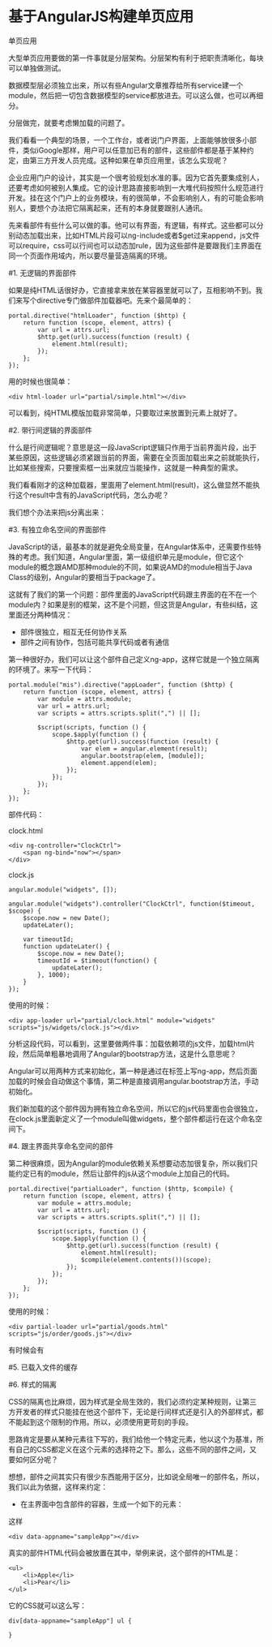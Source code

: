 基于AngularJS构建单页应用
====

单页应用

大型单页应用要做的第一件事就是分层架构。分层架构有利于把职责清晰化，每块可以单独做测试。

数据模型层必须独立出来，所以有些Angular文章推荐给所有service建一个module，然后把一切包含数据模型的service都放进去。可以这么做，也可以再细分。

分层做完，就要考虑懒加载的问题了。

我们看看一个典型的场景，一个工作台，或者说门户界面，上面能够放很多小部件，类似iGoogle那样，用户可以任意加已有的部件，这些部件都是基于某种约定，由第三方开发人员完成。这种如果在单页应用里，该怎么实现呢？

企业应用门户的设计，其实是一个很考验规划水准的事。因为它首先要集成别人，还要考虑如何被别人集成。它的设计思路直接影响到一大堆代码按照什么规范进行开发。挂在这个门户上的业务模块，有的很简单，不会影响别人，有的可能会影响别人，要想个办法把它隔离起来，还有的本身就要跟别人通讯。

先来看部件有些什么可以做的事。他可以有界面，有逻辑，有样式。这些都可以分别动态加载出来，比如HTML片段可以ng-include或者$get过来append，js文件可以require，css可以行间也可以动态加rule，因为这些部件是要跟我们主界面在同一个页面作用域内，所以要尽量营造隔离的环境。

#1. 无逻辑的界面部件

如果是纯HTML话很好办，它直接拿来放在某容器里就可以了，互相影响不到。我们来写个directive专门做部件加载器吧。先来个最简单的：

    portal.directive("htmlLoader", function ($http) {
    	return function (scope, element, attrs) {
    		var url = attrs.url;
    		$http.get(url).success(function (result) {
    			element.html(result);
    		});
    	};
    });

用的时候也很简单：

    <div html-loader url="partial/simple.html"></div>
    
可以看到，纯HTML模版加载非常简单，只要取过来放置到元素上就好了。

#2. 带行间逻辑的界面部件

什么是行间逻辑呢？意思是这一段JavaScript逻辑只作用于当前界面片段，出于某些原因，这些逻辑必须紧跟当前的界面，需要在全页面加载出来之前就能执行，比如某些搜索，只要搜索框一出来就应当能操作，这就是一种典型的需求。

我们看看刚才的这种加载器，里面用了element.html(result)，这么做显然不能执行这个result中含有的JavaScript代码，怎么办呢？

我们想个办法来把js分离出来：



#3. 有独立命名空间的界面部件

JavaScript的话，最基本的就是避免全局变量，在Angular体系中，还需要作些特殊的考虑。我们知道，Angular里面，第一级组织单元是module，但它这个module的概念跟AMD那种module的不同，如果说AMD的module相当于Java Class的级别，Angular的要相当于package了。

这就有了我们的第一个问题：部件里面的JavaScript代码跟主界面的在不在一个module内？如果是别的框架，这不是个问题，但这货是Angular，有些纠结，这里面还分两种情况：

- 部件很独立，相互无任何协作关系
- 部件之间有协作，包括可能共享代码或者有通信

第一种很好办，我们可以让这个部件自己定义ng-app，这样它就是一个独立隔离的环境了。来写一下代码：

    portal.module("mis").directive("appLoader", function ($http) {
    	return function (scope, element, attrs) {
    		var module = attrs.module;
    		var url = attrs.url;
    		var scripts = attrs.scripts.split(",") || [];
    
    		$script(scripts, function () {
    			scope.$apply(function () {
    				$http.get(url).success(function (result) {
    					var elem = angular.element(result);
    					angular.bootstrap(elem, [module]);
    					element.append(elem);
    				});
    			});
    		});
    	};
    });
    
部件代码：

clock.html

    <div ng-controller="ClockCtrl">
    	<span ng-bind="now"></span>
    </div>

clock.js
    
    angular.module("widgets", []);
    
    angular.module("widgets").controller("ClockCtrl", function($timeout, $scope) {
    	$scope.now = new Date();
    	updateLater();
    
    	var timeoutId;
    	function updateLater() {
    		$scope.now = new Date();
    		timeoutId = $timeout(function() {
    			updateLater();
    		}, 1000);
    	}
    });

使用的时候：

    <div app-loader url="partial/clock.html" module="widgets" scripts="js/widgets/clock.js"></div>
    
分析这段代码，可以看到，这里要做两件事：加载依赖项的js文件，加载html片段，然后简单粗暴地调用了Angular的bootstrap方法，这是什么意思呢？

Angular可以用两种方式来初始化，第一种是通过在标签上写ng-app，然后页面加载的时候会自动做这个事情，第二种是直接调用angular.bootstrap方法，手动初始化。

我们新加载的这个部件因为拥有独立命名空间，所以它的js代码里面也会很独立，在clock.js里面新定义了一个module叫做widgets，整个部件都运行在这个命名空间下。

#4. 跟主界面共享命名空间的部件

第二种很麻烦，因为Angular的module依赖关系想要动态加很复杂，所以我们只能约定已有的module，然后让部件的js从这个module上加自己的代码。

    portal.directive("partialLoader", function ($http, $compile) {
    	return function (scope, element, attrs) {
    		var module = attrs.module;
    		var url = attrs.url;
    		var scripts = attrs.scripts.split(",") || [];
    
    		$script(scripts, function () {
    			scope.$apply(function () {
    				$http.get(url).success(function (result) {
    					element.html(result);
    					$compile(element.contents())(scope);
    				});
    			});
    		});
    	};
    });

使用的时候：

    <div partial-loader url="partial/goods.html" scripts="js/order/goods.js"></div>
    
有时候会有

#5. 已载入文件的缓存

#6. 样式的隔离

CSS的隔离也比麻烦，因为样式是全局生效的，我们必须约定某种规则，让第三方开发者的样式只能挂在他这个部件下，无论是行间样式还是引入的外部样式，都不能起到这个限制的作用。所以，必须使用更苛刻的手段。

思路肯定是要从某种元素往下写的，我们给他一个特定元素，他以这个为基准，所有自己的CSS都定义在这个元素的选择符之下。那么，这些不同的部件之间，又要如何区分呢？

想想，部件之间其实只有很少东西能用于区分，比如说全局唯一的部件名，所以，我们以此为依据，这样来约定：

- 在主界面中包含部件的容器，生成一个如下的元素：

这样

    <div data-appname="sampleApp"></div>


真实的部件HTML代码会被放置在其中，举例来说，这个部件的HTML是：

    <ul>
        <li>Apple</li>
        <li>Pear</li>
    </ul>

它的CSS就可以这么写：

    div[data-appname="sampleApp"] ul {
    
    }